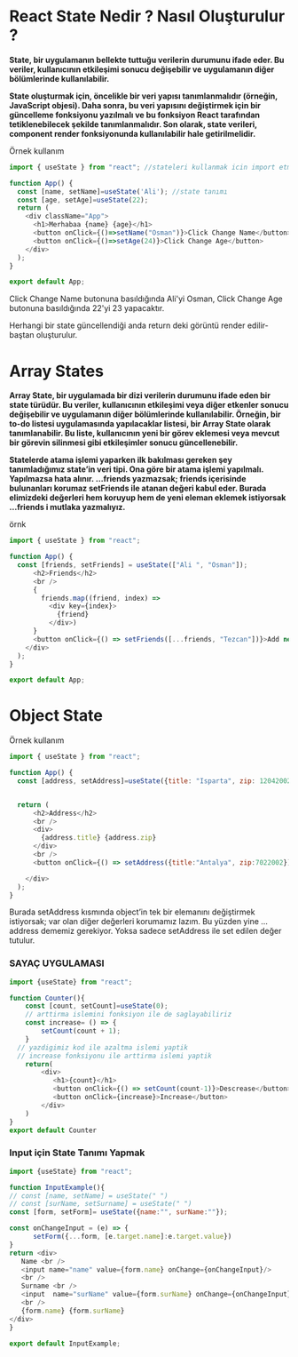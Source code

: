 <h1>React State Nedir ? Nasıl Oluşturulur ?</h1>

<strong>State, bir uygulamanın bellekte tuttuğu verilerin durumunu ifade eder. Bu veriler, kullanıcının etkileşimi sonucu değişebilir ve uygulamanın diğer bölümlerinde kullanılabilir.

State oluşturmak için, öncelikle bir veri yapısı tanımlanmalıdır (örneğin, JavaScript objesi). Daha sonra, bu veri yapısını değiştirmek için bir güncelleme fonksiyonu yazılmalı ve bu fonksiyon React tarafından tetiklenebilecek şekilde tanımlanmalıdır. Son olarak, state verileri, component render fonksiyonunda kullanılabilir hale getirilmelidir.</strong>


Örnek kullanım

```js
import { useState } from "react"; //stateleri kullanmak icin import etmeliyiz.

function App() {
  const [name, setName]=useState('Ali'); //state tanımı
  const [age, setAge]=useState(22);
  return (
    <div className="App">
      <h1>Merhabaa {name} {age}</h1>
      <button onClick={()=>setName("Osman")}>Click Change Name</button>
      <button onClick={()=>setAge(24)}>Click Change Age</button>
    </div>
  );
}

export default App;

```

Click Change Name butonuna basıldığında Ali'yi Osman, Click Change Age butonuna basıldığında 22'yi 23 yapacaktır.

Herhangi bir state güncellendiği anda return deki görüntü render edilir-baştan oluşturulur.

<h1>Array States </h1>

<strong>Array State, bir uygulamada bir dizi verilerin durumunu ifade eden bir state türüdür. Bu veriler, kullanıcının etkileşimi veya diğer etkenler sonucu değişebilir ve uygulamanın diğer bölümlerinde kullanılabilir. Örneğin, bir to-do listesi uygulamasında yapılacaklar listesi, bir Array State olarak tanımlanabilir. Bu liste, kullanıcının yeni bir görev eklemesi veya mevcut bir görevin silinmesi gibi etkileşimler sonucu güncellenebilir.

Statelerde atama işlemi yaparken ilk bakılması gereken şey tanımladığımız state’in veri tipi. Ona göre bir atama işlemi yapılmalı. Yapılmazsa hata alınır.
…friends yazmazsak; friends içerisinde bulunanları korumaz setFriends ile atanan değeri kabul eder. Burada elimizdeki değerleri hem koruyup hem de yeni eleman eklemek istiyorsak …friends i mutlaka yazmalıyız.</strong>

örnk
```js
import { useState } from "react";

function App() {
  const [friends, setFriends] = useState(["Ali ", "Osman"]);
      <h2>Friends</h2>
      <br />
      {
        friends.map((friend, index) =>
          <div key={index}>
            {friend}
          </div>)
      }
      <button onClick={() => setFriends([...friends, "Tezcan"])}>Add new frend</button> 
    </div>
  );
}

export default App;

```


<h1>Object State</h1>

Örnek kullanım

```js
import { useState } from "react";

function App() {
  const [address, setAddress]=useState({title: "Isparta", zip: 12042002});


  return (
      <h2>Address</h2>
      <br />
      <div>
        {address.title} {address.zip}
      </div>
      <br />
      <button onClick={() => setAddress({title:"Antalya", zip:7022002})}>set address</button> 

    </div>
  );
}
```
Burada setAddress kısmında object’in tek bir elemanını değiştirmek istiyorsak; var olan diğer değerleri korumamız lazım. Bu yüzden yine …address dememiz gerekiyor. Yoksa sadece setAddress ile set edilen değer tutulur.

<h3> SAYAÇ UYGULAMASI </h3>

```javascript
import {useState} from "react";  

function Counter(){
    const [count, setCount]=useState(0);
    // arttirma islemini fonksiyon ile de saglayabiliriz
    const increase= () => {
        setCount(count + 1);
    }
  // yazdigimiz kod ile azaltma islemi yaptik
  // increase fonksiyonu ile arttirma islemi yaptik
    return(
        <div>
           <h1>{count}</h1>
           <button onClick={() => setCount(count-1)}>Descrease</button>
           <button onClick={increase}>Increase</button>
        </div>
    )
}
export default Counter
```


<h3>Input için State Tanımı Yapmak
 </h3>
 
 ```js
 import {useState} from "react";

function InputExample(){
// const [name, setName] = useState(" ") 
// const [surName, setSurname] = useState(" ")  
const [form, setForm]= useState({name:"", surName:""});

const onChangeInput = (e) => {
       setForm({...form, [e.target.name]:e.target.value})
}
return <div>
    Name <br />
    <input name="name" value={form.name} onChange={onChangeInput}/>
    <br />
    Surname <br />
    <input  name="surName" value={form.surName} onChange={onChangeInput}/>
    <br />
    {form.name} {form.surName}
</div>
}

export default InputExample;
 
 ```